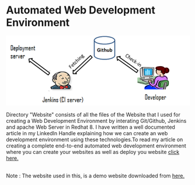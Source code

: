 # Automated Web Development Environment

![](images/Jenkins-Github-Server.png)

Directory "Website" consists of all the files of the Website that I used for creating a Web Development Environment by interating Git/Github, Jenkins and apache Web Server in Redhat 8. I have written a well documented article in my LinkedIn Handle explaining how we can create an web development environment using these technologies.To read my article on creating a complete end-to-end automated web development environment where you can create your websites as well as deploy you website <a href="https://medium.com/@adityapathak033/how-to-create-a-web-development-environment-integrating-git-github-jenkins-and-apache-web-server-8fb6960b33cd">click here.</a>
<br><br>

Note : The website used in this, is a demo website downloaded from <a href="https://trendytheme.net/best-free-html-resume-templates-to-download/">here.</a>
